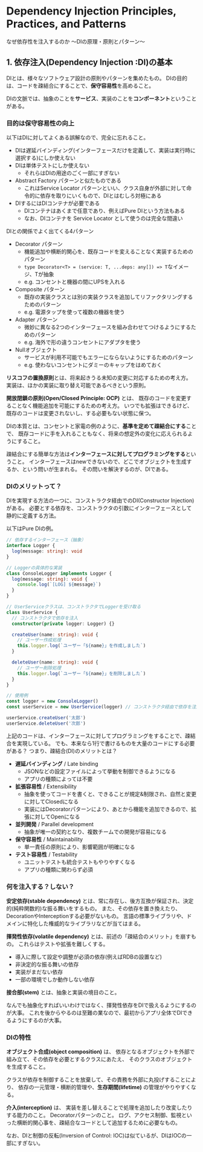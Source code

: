 # Dependency Injection Principles, Practices, and Patterns

なぜ依存性を注入するのか 〜DIの原理・原則とパターン〜

## 1. 依存注入(Dependency Injection :DI)の基本

DIとは、様々なソフトウェア設計の原則やパターンを集めたもの。
DIの目的は、コードを疎結合にすることで、**保守容易性**を高めること。

DIの文脈では、抽象のことを**サービス**、実装のことを**コンポーネント**ということがある。

### 目的は保守容易性の向上

以下はDIに対してよくある誤解なので、完全に忘れること。

- DIは遅延バインディング(インターフェースだけを定義して、実装は実行時に選択する)にしか使えない
- DIは単体テストにしか使えない
  - それらはDIの用途のごく一部にすぎない
- Abstract Factory パターンと似たものである
  - これはService Locator パターンといい、クラス自身が外部に対して命令的に依存を取りにいくもので、DIとはむしろ対極にある
- DIするにはDIコンテナが必要である
  - DIコンテナはあくまで任意であり、例えばPure DIという方法もある
  - なお、DIコンテナを Service Locator として使うのは完全な間違い

DIとの関係でよく出てくる4パターン

- Decorator パターン
  - 機能追加や横断的関心を、既存コードを変えることなく実装するためのパターン
  - `type Decorator<T> = (service: T, ...deps: any[]) => T`なイメージ、Tが抽象
  - e.g. コンセントと機器の間にUPSを入れる
- Composite パターン
  - 既存の実装クラスとは別の実装クラスを追加してリファクタリングするためのパターン
  - e.g. 電源タップを使って複数の機器を使う
- Adapter パターン
  - 微妙に異なる2つのインターフェースを組み合わせてつけるようにするためのパターン
  - e.g. 海外で形の違うコンセントにアダプタを使う
- Nullオブジェクト
  - サービスが利用不可能でもエラーにならないようにするためのパターン
  - e.g. 使わないコンセントにダミーのキャップをはめておく

**リスコフの置換原則**とは、将来起きうる未知の変更に対応するための考え方。
実装は、ほかの実装に取り替え可能であるべきという原則。

**開放閉鎖の原則(Open/Closed Principle: OCP)** とは、
既存のコードを変更することなく機能追加を可能にするための考え方。
いつでも拡張はできるけど、既存のコードは変更されないし、する必要もない状態に保つ。

DIの本質とは、コンセントと家電の例のように、**基準を定めて疎結合にする**ことで、
既存コードに手を入れることもなく、将来の想定外の変化に応えられるようにすること。

疎結合にする簡単な方法は**インターフェースに対してプログラミングをする**ということ。
インターフェースはnewできないので、どこでオブジェクトを生成するか、という問いが生まれる。
その問いを解決するのが、DIである。

### DIのメリットって？

DIを実現する方法の一つに、コンストラクタ経由でのDI(Constructor Injection)がある。
必要とする依存を、コンストラクタの引数にインターフェースとして静的に定義する方法。

以下はPure DIの例。

```ts
// 依存するインターフェース（抽象）
interface Logger {
  log(message: string): void
}

// Loggerの具体的な実装
class ConsoleLogger implements Logger {
  log(message: string): void {
    console.log(`[LOG] ${message}`)
  }
}

// UserServiceクラスは、コンストラクタでLoggerを受け取る
class UserService {
  // コンストラクタで依存を注入
  constructor(private logger: Logger) {}

  createUser(name: string): void {
    // ユーザー作成処理
    this.logger.log(`ユーザー「${name}」を作成しました`)
  }

  deleteUser(name: string): void {
    // ユーザー削除処理
    this.logger.log(`ユーザー「${name}」を削除しました`)
  }
}

// 使用例
const logger = new ConsoleLogger()
const userService = new UserService(logger) // コンストラクタ経由で依存を注入

userService.createUser('太郎')
userService.deleteUser('次郎')
```

上記のコードは、インターフェースに対してプログラミングをすることで、疎結合を実現している。
でも、本来なら1行で書けるものを大量のコードにする必要がある？
つまり、疎結合(DI)のメリットとは？

- **遅延バインディング** / Late binding
  - JSONなどの設定ファイルによって挙動を制御できるようになる
  - アプリの種類によっては不要
- **拡張容易性** / Extensibility
  - 抽象を使ってコードを書くと、できることが規定&制限され、自然と変更に対してClosedになる
  - 実装にはDecoratorパターンにより、あとから機能を追加できるので、拡張に対してOpenになる
- **並列開発** / Parallel development
  - 抽象が唯一の契約となり、複数チームでの開発が容易になる
- **保守容易性** / Maintainability
  - 単一責任の原則により、影響範囲が明確になる
- **テスト容易性** / Testability
  - ユニットテストも統合テストもやりやすくなる
  - アプリの種類に関わらず必須

### 何を注入する？しない？

**安定依存(stable dependency)** とは、常に存在し、後方互換が保証され、決定的(純粋関数的)な振る舞いをするもの。
また、その依存を置き換えたり、DecorationやInterceptionする必要がないもの。
言語の標準ライブラリや、ドメインに特化した権威的なライブラリなどが当てはまる。

**揮発性依存(volatile dependency)** とは、前述の「疎結合のメリット」を崩すもの。
これらはテストや拡張を難しくする。

- 導入に際して設定や調整が必須の依存(例えばRDBの設置など)
- 非決定的な振る舞いの依存
- 実装がまだない依存
- 一部の環境でしか動作しない依存

**接合部(stem)** とは、抽象と実装の境目のこと。

なんでも抽象化すればいいわけではなく、揮発性依存をDIで扱えるようにするのが大事。
これを後からやるのは至難の業なので、最初からアプリ全体でDIできるようにするのが大事。

### DIの特性

**オブジェクト合成(object composition)** は、
依存となるオブジェクトを外部で組み立て、その依存を必要とするクラスにあたえ、
そのクラスのオブジェクトを生成すること。

クラスが依存を制御することを放棄して、その責務を外部に丸投げすることにより、
依存の一元管理・横断的管理や、**生存期間(lifetime)** の管理がやりやすくなる。

**介入(interception)** は、
実装を差し替えることで処理を追加したり改変したりする能力のこと。
Decoratorパターンのこと。
ログ、アクセス制御、監視といった横断的関心事を、疎結合なコードとして追加するために必要なもの。

なお、DIと制御の反転(Inversion of Control: IOC)は似ているが、DIはIOCの一部にすぎない。
